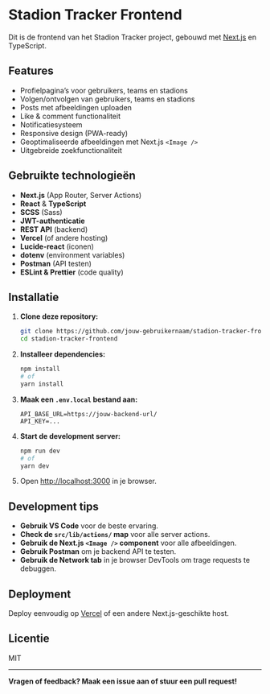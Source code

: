 # Stadion Tracker Frontend

Dit is de frontend van het Stadion Tracker project, gebouwd met [Next.js](https://nextjs.org) en TypeScript.

## Features

- Profielpagina’s voor gebruikers, teams en stadions
- Volgen/ontvolgen van gebruikers, teams en stadions
- Posts met afbeeldingen uploaden
- Like & comment functionaliteit
- Notificatiesysteem
- Responsive design (PWA-ready)
- Geoptimaliseerde afbeeldingen met Next.js `<Image />`
- Uitgebreide zoekfunctionaliteit

## Gebruikte technologieën

- **Next.js** (App Router, Server Actions)
- **React** & **TypeScript**
- **SCSS** (Sass)
- **JWT-authenticatie**
- **REST API** (backend)
- **Vercel** (of andere hosting)
- **Lucide-react** (iconen)
- **dotenv** (environment variables)
- **Postman** (API testen)
- **ESLint & Prettier** (code quality)

## Installatie

1. **Clone deze repository:**

   ```bash
   git clone https://github.com/jouw-gebruikernaam/stadion-tracker-frontend.git
   cd stadion-tracker-frontend
   ```

2. **Installeer dependencies:**

   ```bash
   npm install
   # of
   yarn install
   ```

3. **Maak een `.env.local` bestand aan:**

   ```
   API_BASE_URL=https://jouw-backend-url/
   API_KEY=...
   ```

4. **Start de development server:**

   ```bash
   npm run dev
   # of
   yarn dev
   ```

5. Open [http://localhost:3000](http://localhost:3000) in je browser.

## Development tips

- **Gebruik VS Code** voor de beste ervaring.
- **Check de `src/lib/actions/` map** voor alle server actions.
- **Gebruik de Next.js `<Image />` component** voor alle afbeeldingen.
- **Gebruik Postman** om je backend API te testen.
- **Gebruik de Network tab** in je browser DevTools om trage requests te debuggen.

## Deployment

Deploy eenvoudig op [Vercel](https://vercel.com/) of een andere Next.js-geschikte host.

## Licentie

MIT

---

**Vragen of feedback? Maak een issue aan of stuur een pull request!**
